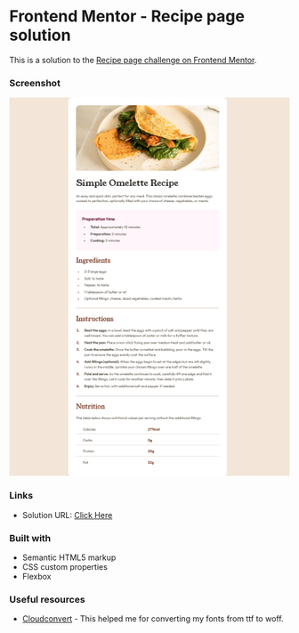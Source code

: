 # Frontend Mentor - Recipe page solution

This is a solution to the [Recipe page challenge on Frontend Mentor](https://www.frontendmentor.io/challenges/recipe-page-KiTsR8QQKm). 


### Screenshot

![screenshot](assets/images/screenshot.png)


### Links

- Solution URL: [Click Here](https://your-solution-url.com)

### Built with

- Semantic HTML5 markup
- CSS custom properties
- Flexbox

### Useful resources

- [Cloudconvert](https://cloudconvert.com) - This helped me for converting my fonts from ttf to woff.